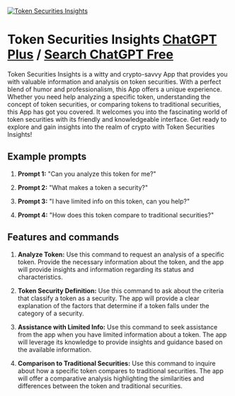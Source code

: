 
[![Token Securities Insights](https://files.oaiusercontent.com/file-SbzZAcZ07goRPMGcAU3tOmMt?se=2123-10-18T02%3A41%3A09Z&sp=r&sv=2021-08-06&sr=b&rscc=max-age%3D31536000%2C%20immutable&rscd=attachment%3B%20filename%3D9a14d77f-34ec-4fd5-89a1-dcb0b60e1d99.png&sig=XKZXY3Na3DLQwhwyQFvnUucT9KAqHIwbKHshh3wLGK4%3D)](https://chat.openai.com/g/g-i4p2qp1Fy-token-securities-insights)

# Token Securities Insights [ChatGPT Plus](https://chat.openai.com/g/g-i4p2qp1Fy-token-securities-insights) / [Search ChatGPT Free](https://gptcall.net/index.html#/?search=Token%20Securities%20Insights)

Token Securities Insights is a witty and crypto-savvy App that provides you with valuable information and analysis on token securities. With a perfect blend of humor and professionalism, this App offers a unique experience. Whether you need help analyzing a specific token, understanding the concept of token securities, or comparing tokens to traditional securities, this App has got you covered. It welcomes you into the fascinating world of token securities with its friendly and knowledgeable interface. Get ready to explore and gain insights into the realm of crypto with Token Securities Insights!

## Example prompts

1. **Prompt 1:** "Can you analyze this token for me?"

2. **Prompt 2:** "What makes a token a security?"

3. **Prompt 3:** "I have limited info on this token, can you help?"

4. **Prompt 4:** "How does this token compare to traditional securities?"

## Features and commands

1. **Analyze Token:** Use this command to request an analysis of a specific token. Provide the necessary information about the token, and the app will provide insights and information regarding its status and characteristics.

2. **Token Security Definition:** Use this command to ask about the criteria that classify a token as a security. The app will provide a clear explanation of the factors that determine if a token falls under the category of a security.

3. **Assistance with Limited Info:** Use this command to seek assistance from the app when you have limited information about a token. The app will leverage its knowledge to provide insights and guidance based on the available information.

4. **Comparison to Traditional Securities:** Use this command to inquire about how a specific token compares to traditional securities. The app will offer a comparative analysis highlighting the similarities and differences between the token and traditional securities.


